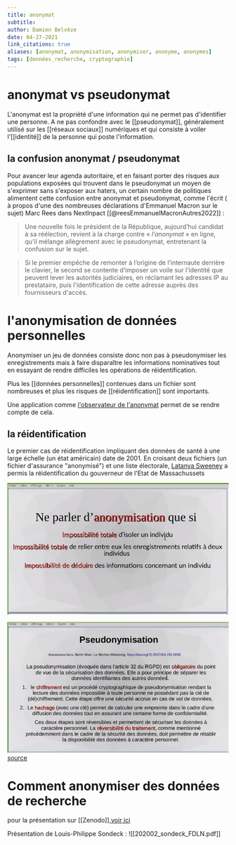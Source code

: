 ```yaml
---
title: anonymat
subtitle:
author: Damien Belvèze
date: 04-27-2021
link_citations: true
aliases: [anonymat, anonymisation, anonymiser, anonyme, anonymes]
tags: [données_recherche, cryptographie]
---
```


# anonymat vs pseudonymat

L'anonymat est la propriété d'une information qui ne permet pas d'identifier une personne. A ne pas confondre avec le [[pseudonymat]], généralement utilisé sur les [[réseaux sociaux]] numériques et qui consiste à voiler l'[[identité]] de la personne qui poste l'information. 

## la confusion anonymat / pseudonymat

Pour avancer leur agenda autoritaire, et en faisant porter des risques aux populations exposées qui trouvent dans le pseudonymat un moyen de s'exprimer sans s'exposer aux haters, un certain nombre de politiques alimentent cette confusion entre anonymat et pseudonymat, comme l'écrit ( à propos d'une des nombreuses déclarations d'Emmanuel Macron sur le sujet) Marc Rees dans NextInpact [[@reesEmmanuelMacronAutres2022]] : 

> Une nouvelle fois le président de la République, aujourd’hui candidat à sa réélection, revient à la charge contre « _l’anonymat_ » en ligne, qu’il mélange allègrement avec le pseudonymat, entretenant la confusion sur le sujet.

>Si le premier empêche de remonter à l’origine de l’internaute derrière le clavier, le second se contente d’imposer un voile sur l’identité que peuvent lever les autorités judiciaires, en réclamant les adresses IP au prestataire, puis l'identification de cette adresse auprès des fournisseurs d'accès.


# l'anonymisation de données personnelles

Anonymiser un jeu de données consiste donc non pas à pseudonymiser les enregistrements mais à faire disparaître les informations nominatives tout en essayant de rendre difficiles les opérations de réidentification. 

Plus les [[données personnelles]] contenues dans un fichier sont nombreuses et plus les risques de [[réidentification]] sont importants. 

Une application comme [l'observateur de l'anonymat](https://cpg.doc.ic.ac.uk/observatory/explore) permet de se rendre compte de cela. 

## la réidentification

Le premier cas de réidentification impliquant des données de santé à une large échelle (un état américain) date de 2001. 
En croisant deux fichiers (un fichier d'assurance "anonymisé") et une liste électorale, [Latanya Sweeney](https://en.wikipedia.org/wiki/Latanya_Sweeney) a permis la réidentification du gouverneur de l'Etat de Massachussets



![anonymisation / pseudonymisation](images/RGPD5.png)

![pseudonymisation](images/RGPD6.png)
[source](https://www.inist.fr/nos-actualites/stockage-des-donnees-recherche/)

# Comment anonymiser des données de recherche

pour la présentation sur [[Zenodo]][,voir ici](https://zenodo.org/record/5717856)

Présentation de Louis-Philippe Sondeck :
![[202002_sondeck_FDLN.pdf]]

